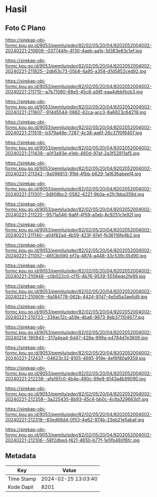 # Hasil

## Foto C Plano

https://sirekap-obj-formc.kpu.go.id/9053/pemilu/pdpr/82/02/05/20/04/8202052004002-20240221-210609--037744fe-4f30-4aeb-aa1e-1d383e63c1ef.jpg

https://sirekap-obj-formc.kpu.go.id/9053/pemilu/pdpr/82/02/05/20/04/8202052004002-20240221-211825--2db63c73-05b8-4a95-a358-d1d5852ced92.jpg

https://sirekap-obj-formc.kpu.go.id/9053/pemilu/pdpr/82/02/05/20/04/8202052004002-20240221-211710--a7b71060-68e5-45c8-a56f-eaa4dbbfbcb3.jpg

https://sirekap-obj-formc.kpu.go.id/9053/pemilu/pdpr/82/02/05/20/04/8202052004002-20240221-211607--914d5544-0882-42ca-acc3-8a6823c64219.jpg

https://sirekap-obj-formc.kpu.go.id/9053/pemilu/pdpr/82/02/05/20/04/8202052004002-20240221-211519--b379a48e-7287-4c38-aa6f-26c37f0f8407.jpg

https://sirekap-obj-formc.kpu.go.id/9053/pemilu/pdpr/82/02/05/20/04/8202052004002-20240221-211438--a0f3a93e-e1eb-460d-97af-2a3f52811af5.jpg

https://sirekap-obj-formc.kpu.go.id/9053/pemilu/pdpr/82/02/05/20/04/8202052004002-20240221-211342--9a096813-1f9d-4fbb-b629-1a1636abeef4.jpg

https://sirekap-obj-formc.kpu.go.id/9053/pemilu/pdpr/82/02/05/20/04/8202052004002-20240221-211301--3d908bc2-0582-4221-9b0a-e2fc1bba359d.jpg

https://sirekap-obj-formc.kpu.go.id/9053/pemilu/pdpr/82/02/05/20/04/8202052004002-20240221-211220--9571a546-6a6f-4f59-a0eb-8c9251c1e92f.jpg

https://sirekap-obj-formc.kpu.go.id/9053/pemilu/pdpr/82/02/05/20/04/8202052004002-20240221-211140--a04f82ad-4b59-423f-97ef-fb36116fe4b2.jpg

https://sirekap-obj-formc.kpu.go.id/9053/pemilu/pdpr/82/02/05/20/04/8202052004002-20240221-211057--4653b590-bf7a-4874-a448-33c539c35d90.jpg

https://sirekap-obj-formc.kpu.go.id/9053/pemilu/pdpr/82/02/05/20/04/8202052004002-20240221-210948--c0b022c0-cf15-4b76-9539-5556ede2fe99.jpg

https://sirekap-obj-formc.kpu.go.id/9053/pemilu/pdpr/82/02/05/20/04/8202052004002-20240221-210909--6a184778-062b-4424-97d7-4e5d5a3ae6d9.jpg

https://sirekap-obj-formc.kpu.go.id/9053/pemilu/pdpr/82/02/05/20/04/8202052004002-20240221-210723--336ac12c-a59e-4ba6-9873-8eb371104677.jpg

https://sirekap-obj-formc.kpu.go.id/9053/pemilu/pdpr/82/02/05/20/04/8202052004002-20240214-190943--317a4ea4-6d47-428a-999a-e4784d7e3606.jpg

https://sirekap-obj-formc.kpu.go.id/9053/pemilu/pdpr/82/02/05/20/04/8202052004002-20240221-212437--04623c32-8105-4695-919e-4ef6f80a9359.jpg

https://sirekap-obj-formc.kpu.go.id/9053/pemilu/pdpr/82/02/05/20/04/8202052004002-20240221-212238--afa197c0-4b4e-490c-99e9-8143a4b99090.jpg

https://sirekap-obj-formc.kpu.go.id/9053/pemilu/pdpr/82/02/05/20/04/8202052004002-20240221-212358--3a225435-8b93-45c4-bb0c-4c6a329663d1.jpg

https://sirekap-obj-formc.kpu.go.id/9053/pemilu/pdpr/82/02/05/20/04/8202052004002-20240221-212318--83ed68dd-0f53-4e62-974b-23eb21e5abaf.jpg

https://sirekap-obj-formc.kpu.go.id/9053/pemilu/pdpr/82/02/05/20/04/8202052004002-20240221-212106--58f2dbed-f421-4650-b77f-1e5fb480f6fc.jpg


## Metadata

| Key        | Value               |
| ---------- | ------------------- |
| Time Stamp | 2024-02-25 13:03:40 |
| Kode Dapil | 8201                |




